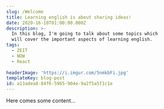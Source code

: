 ```yaml
---
slug: /Welcome
title: Learning english is about sharing ideas!
date: 2020-16-10T01:00:00.000Z
description: >-
  In this blog, I'm going to talk about some topics which 
  will cover the important aspects of learning english.
tags:
  - ZEIT
  - NOW
  - React
 
headerImage: 'https://i.imgur.com/5nmkbFi.jpg'
templateKey: blog-post
id: a13adea8-84f6-5965-904e-9a2f5a5f1c1e
---
```


Here comes some content...
